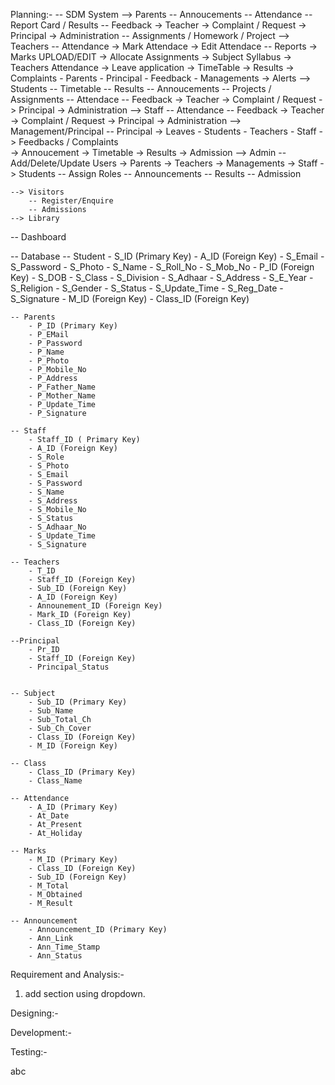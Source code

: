 Planning:-
-- SDM System
    --> Parents
        -- Annoucements
        -- Attendance
        -- Report Card / Results
        -- Feedback
            -> Teacher
            -> Complaint / Request
            -> Principal
            -> Administration
        -- Assignments / Homework / Project 
    --> Teachers
        -- Attendance
            -> Mark Attendace
            -> Edit Attendace
        -- Reports
            -> Marks UPLOAD/EDIT
            -> Allocate Assignments
            -> Subject Syllabus
            -> Teachers Attendance
            -> Leave application 
            -> TimeTable
            -> Results
            -> Complaints
                - Parents
                - Principal
                - Feedback
                - Managements
            -> Alerts
    --> Students
        -- Timetable
        -- Results
        -- Annoucements
        -- Projects / Assignments
        -- Attendace
        -- Feedback
            -> Teacher
            -> Complaint / Request
            -> Principal
            -> Administration
    --> Staff
        -- Attendance
        -- Feedback
            -> Teacher
            -> Complaint / Request
            -> Principal
            -> Administration
    --> Management/Principal
        -- Principal
            -> Leaves
                - Students
                - Teachers
                - Staff
            -> Feedbacks / Complaints    
            -> Annoucement
            -> Timetable
            -> Results
            -> Admission
    --> Admin
        -- Add/Delete/Update Users
            -> Parents
            -> Teachers
            -> Managements
            -> Staff
            -> Students
        -- Assign Roles
        -- Announcements
        -- Results
        -- Admission

    --> Visitors
        -- Register/Enquire
        -- Admissions
    --> Library
-- Dashboard

-- Database
    -- Student
        - S_ID (Primary Key)
        - A_ID (Foreign Key)
        - S_Email
        - S_Password
        - S_Photo
        - S_Name
        - S_Roll_No
        - S_Mob_No
        - P_ID (Foreign Key)
        - S_DOB
        - S_Class
        - S_Division
        - S_Adhaar
        - S_Address
        - S_E_Year
        - S_Religion
        - S_Gender
        - S_Status
        - S_Update_Time
        - S_Reg_Date
        - S_Signature
        - M_ID (Foreign Key)
        - Class_ID (Foreign Key)

    -- Parents
        - P_ID (Primary Key)
        - P_EMail
        - P_Password
        - P_Name
        - P_Photo
        - P_Mobile_No
        - P_Address
        - P_Father_Name
        - P_Mother_Name
        - P_Update_Time
        - P_Signature

    -- Staff
        - Staff_ID ( Primary Key)
        - A_ID (Foreign Key)
        - S_Role
        - S_Photo
        - S_Email
        - S_Password
        - S_Name
        - S_Address
        - S_Mobile_No
        - S_Status
        - S_Adhaar_No
        - S_Update_Time
        - S_Signature

    -- Teachers
        - T_ID
        - Staff_ID (Foreign Key)
        - Sub_ID (Foreign Key)
        - A_ID (Foreign Key)
        - Announement_ID (Foreign Key)
        - Mark_ID (Foreign Key)
        - Class_ID (Foreign Key)
    
    --Principal
        - Pr_ID
        - Staff_ID (Foreign Key)
        - Principal_Status


    -- Subject
        - Sub_ID (Primary Key)
        - Sub_Name
        - Sub_Total_Ch
        - Sub_Ch_Cover
        - Class_ID (Foreign Key)
        - M_ID (Foreign Key)

    -- Class
        - Class_ID (Primary Key)
        - Class_Name

    -- Attendance
        - A_ID (Primary Key)
        - At_Date
        - At_Present
        - At_Holiday

    -- Marks
        - M_ID (Primary Key)
        - Class_ID (Foreign Key)
        - Sub_ID (Foreign Key)
        - M_Total
        - M_Obtained
        - M_Result
        
    -- Announcement
        - Announcement_ID (Primary Key)
        - Ann_Link
        - Ann_Time_Stamp
        - Ann_Status





Requirement and Analysis:-

1. add section using dropdown.


Designing:-





Development:-






Testing:-


abc
